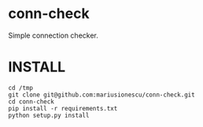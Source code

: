 # conn-check
Simple connection checker.

# INSTALL

    cd /tmp
    git clone git@github.com:mariusionescu/conn-check.git
    cd conn-check
    pip install -r requirements.txt
    python setup.py install

